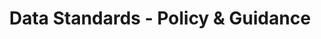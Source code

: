 ---
title: Data Standards - Policy & Guidance
layout: category_keyword
toc: true
primary_nav_section: Data Standards
category_name: Data standards 
keyword_name: data standards
category_filter: Guidance
---